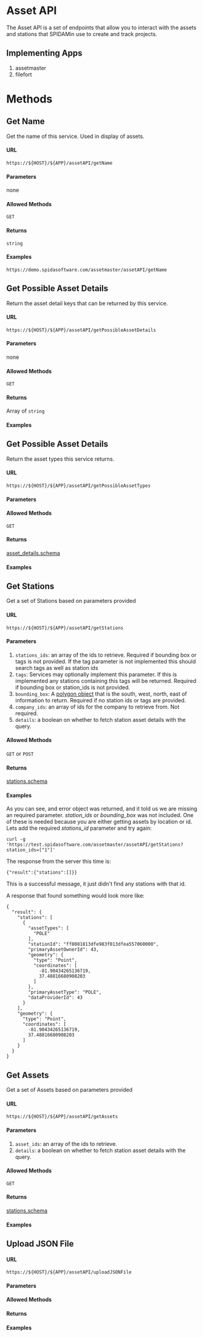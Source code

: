 Asset API
============

The Asset API is a set of endpoints that allow you to interact with the assets and stations that SPIDAMin use to create and track projects.  

## Implementing Apps

1. assetmaster
1. filefort

Methods
========

Get Name
----------

Get the name of this service.  Used in display of assets.

#### URL

`https://${HOST}/${APP}/assetAPI/getName`

#### Parameters

none

#### Allowed Methods

`GET`

#### Returns

`string`

#### Examples

`https://demo.spidasoftware.com/assetmaster/assetAPI/getName`

Get Possible Asset Details
----------

Return the asset detail keys that can be returned by this service.

#### URL

`https://${HOST}/${APP}/assetAPI/getPossibleAssetDetails`

#### Parameters

none

#### Allowed Methods

`GET`

#### Returns

Array of `string`

#### Examples

Get Possible Asset Details
----------

Return the asset types this service returns.

#### URL

`https://${HOST}/${APP}/assetAPI/getPossibleAssetTypes`

#### Parameters

#### Allowed Methods

`GET`

#### Returns

[asset_details.schema](../../resources/v1/schema/spidamin/asset/asset_details.schema)

#### Examples

Get Stations
----------

Get a set of Stations based on parameters provided

#### URL

`https://${HOST}/${APP}/assetAPI/getStations`

#### Parameters

1. `stations_ids`: an array of the ids to retrieve. Required if bounding box or tags is not provided.  If the tag parameter is not implemented this should search tags as well as station ids
1. `tags`: Services may optionally implement this parameter.  If this is implemented any stations containing this tags will be returned.  Required if bounding box or station_ids is not provided.
1. `bounding_box`: A [polygon object](../../resources/v1/schema/general/geometry.schema) that is the south, west, north, east of information to return. Required if no station ids or tags are provided.
1. `company_ids`: an array of ids for the company to retrieve from. Not required.
1. `details`: a boolean on whether to fetch station asset details with the query.

#### Allowed Methods

`GET` or `POST`

#### Returns

[stations.schema](../../resources/v1/schema/spidamin/asset/stations.schema)

#### Examples

As you can see, and error object was returned, and it told us we are missing an required parameter.  _station_ids_ or _bounding_box_ was not included.  One of these is needed because you are either getting assets by location or id.  Lets add the required _stations_id_ parameter and try again:

    curl -g 'https://test.spidasoftware.com/assetmaster/assetAPI/getStations?station_ids=["1"]'

The response from the server this time is:

    {"result":{"stations":[]}}

This is a successful message, it just didn't find any stations with that id.

A response that found something would look more like:

    {
      "result": {
        "stations": [
          {
            "assetTypes": [
              "POLE"
            ],
            "stationId": "ff8081813dfe983f013dfea557060000",
            "primaryAssetOwnerId": 43,
            "geometry": {
              "type": "Point",
              "coordinates": [
                -81.90434265136719,
                37.48816680908203
              ]
            },
            "primaryAssetType": "POLE",
            "dataProviderId": 43
          }
        ],
        "geometry": {
          "type": "Point",
          "coordinates": [
            -81.90434265136719,
            37.48816680908203
          ]
        }
      }
    }

Get Assets
----------

Get a set of Assets based on parameters provided

#### URL

`https://${HOST}/${APP}/assetAPI/getAssets`

#### Parameters

1. `asset_ids`: an array of the ids to retrieve.
1. `details`: a boolean on whether to fetch station asset details with the query.

#### Allowed Methods

`GET`

#### Returns

[stations.schema](../../resources/v1/schema/spidamin/asset/stations.schema)

#### Examples

Upload JSON File
----------

#### URL

`https://${HOST}/${APP}/assetAPI/uploadJSONFile`

#### Parameters

#### Allowed Methods

#### Returns

#### Examples
